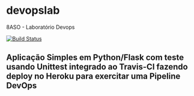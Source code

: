 # devopslab
8ASO - Laboratório Devops

[![Build Status](https://app.travis-ci.com/cadupetinari/devopslab.svg?branch=main)](https://app.travis-ci.com/cadupetinari/devopslab)

## Aplicação Simples em Python/Flask com teste usando Unittest integrado ao Travis-CI fazendo deploy no Heroku para exercitar uma Pipeline DevOps